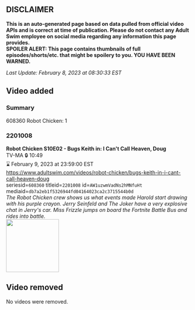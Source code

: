 ## DISCLAIMER
**This is an auto-generated page based on data pulled from official video APIs and is correct at time of publication. Please do not contact any Adult Swim employee on social media regarding any information this page provides.**  
**SPOILER ALERT: This page contains thumbnails of full episodes/shorts/etc. that might be spoilery to you. YOU HAVE BEEN WARNED.**  

_Last Update: February 8, 2023 at 08:30:33 EST_
## Video added
### Summary
608360 Robot Chicken: 1  
### 2201008
**Robot Chicken S10E02 - Bugs Keith in: I Can't Call Heaven, Doug**  
TV-MA 🔒 10:49  
⌛ February 9, 2023 at 23:59:00 EST  
https://www.adultswim.com/videos/robot-chicken/bugs-keith-in-i-cant-call-heaven-doug  
seriesid=`608360` titleid=`2201008` id=`AW1uzwmVadNs2hMNfuHt` mediaid=`db7a2eb1f5326944fd04164023ca2c3715544b0d`  
_The Robot Chicken crew shows us what events made Harold start drawing with his purple crayon. Jerry Seinfeld and The Joker have a very explosive chat in Jerry's car. Miss Frizzle jumps on board the Fortnite Battle Bus and rides into battle._  
<a href="https://media.cdn.adultswim.com/uploads/20190926/thumbnails/2_19926167478-robotchicken_1002_dup-20190725.jpg"><img src="https://media.cdn.adultswim.com/uploads/20190926/thumbnails/2_19926167478-robotchicken_1002_dup-20190725.jpg" height="144px" /></a>
## Video removed
No videos were removed.  
